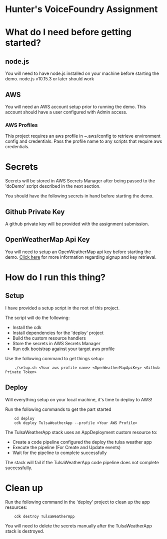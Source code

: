 # Hunter's VoiceFoundry Assignment

# What do I need before getting started?
## node.js
You will need to have node.js installed on your machine before starting the demo. 
node.js v10.15.3 or later should work

## AWS
You will need an AWS account setup prior to running the demo.
This account should have a user configured with Admin access.

### AWS Profiles
This project requires an aws profile in ~.aws/config to retrieve environment config and credentials. Pass the profile name to any scripts that require aws credentials.

# Secrets

Secrets will be stored in AWS Secrets Manager after being passed to the 'doDemo' script described in the next section.

You should have the following secrets in hand before starting the demo.

## Github Private Key
A github private key will be provided with the assignment submission. 
## OpenWeatherMap Api Key
You will need to setup an OpenWeatherMap api key before starting the demo. [Click here](https://openweathermap.org/appid) for more information regarding signup and key retrieval.


# How do I run this thing?

## Setup
I have provided a setup script in the root of this project.

The script will do the following:
- Install the cdk
- Install dependencies for the 'deploy' project
- Build the custom resource handlers
- Store the secrets in AWS Secrets Manager
- Run cdk bootstrap against your target aws profile

Use the following command to get things setup:
```shell
    ./setup.sh <Your aws profile name> <OpenWeatherMapApiKey> <Github Private Token>
```

## Deploy
Will everything setup on your local machine, it's time to deploy to AWS!

Run the following commands to get the part started
```shell
    cd deploy
    cdk deploy TulsaWeatherApp --profile <Your AWS Profile>
```

The TulsaWeatherApp stack uses an AppDeployment custom resource to:
- Create a code pipeline configured the deploy the tulsa weather app
- Execute the pipeline (For Create and Update events)
- Wait for the pipeline to complete successfully

The stack will fail if the TulsaWeatherApp code pipeline does not complete successfully.

# Clean up
Run the following command in the 'deploy' project to clean up the app resources: 
```shell
    cdk destroy TulsaWeatherApp
```
You will need to delete the secrets manually after the TulsaWeatherApp stack is destroyed.
